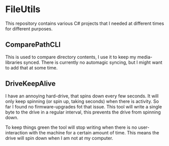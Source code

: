 FileUtils
=========

This repository contains various C# projects that I needed at different times for different purposes.

ComparePathCLI
--------------

This is used to compare directory contents, I use it to keep my media-libraries synced.
There is currently no automagic syncing, but I might want to add that at some time.

DriveKeepAlive
--------------

I have an annoying hard-drive, that spins down every few seconds. It will only keep spinning (or spin up, taking seconds)
when there is activity. So far I found no firmware-upgrades fot that issue.
This tool will write a single byte to the drive in a regular interval, this prevents the drive from spinning down.

To keep things green the tool will stop writing when there is no user-interaction with the machine for a certain amount of time.
This means the drive will spin down when I am not at my computer.

